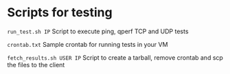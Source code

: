 # Scripts for testing

`run_test.sh IP` Script to execute ping, qperf TCP and UDP tests

`crontab.txt` Sample crontab for running tests in your VM

`fetch_results.sh USER IP` Script to create a tarball, remove crontab and scp the files to the client



